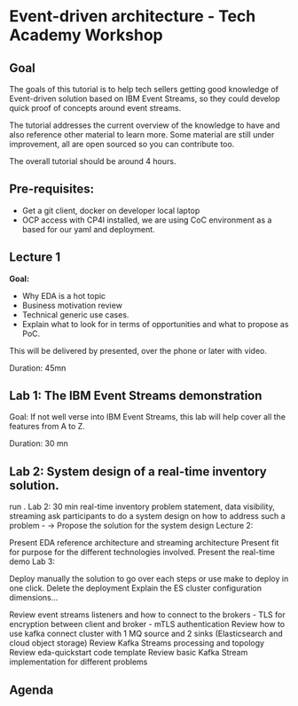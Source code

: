 # Event-driven architecture - Tech Academy Workshop

## Goal

The goals of this tutorial is to help tech sellers getting good knowledge of Event-driven solution based on IBM Event Streams, so they could develop quick proof of concepts around event streams. 

The tutorial addresses the current overview of the knowledge to have and also reference other material to learn more. Some material are still under improvement, all are open sourced so you can contribute too. 

The overall tutorial should be around 4 hours.

## Pre-requisites:

* Get a git client, docker on developer local laptop
* OCP access with CP4I installed, we are using CoC environment as a based for our yaml and deployment.

## Lecture 1

**Goal:**

* Why EDA is a hot topic
* Business motivation review
* Technical generic use cases.
* Explain what to look for in terms of opportunities and what to propose as PoC.

This will be delivered by presented, over the phone or later with video.

Duration: 45mn

## Lab 1: The IBM Event Streams demonstration

Goal: If not well verse into IBM Event Streams, this lab will help cover all the features from A to Z.

Duration: 30 mn

## Lab 2: System design of a real-time inventory solution.


run .
Lab 2: 30 min
real-time inventory problem statement, data visibility, streaming
ask participants to do a system design on how to address such a problem -
-> Propose the solution for the system design
Lecture 2:

Present EDA reference architecture and streaming architecture
Present fit for purpose for the different technologies involved.
Present the real-time demo
Lab 3:

Deploy manually the solution to go over each steps or use make to deploy in one click.
Delete the deployment
Explain the ES cluster configuration dimensions...

Review event streams listeners and how to connect to the brokers - TLS for encryption between client and broker - mTLS authentication
Review how to use kafka connect cluster with 1 MQ source and 2 sinks (Elasticsearch and cloud object storage)
Review Kafka Streams processing and topology
Review eda-quickstart code template
Review basic Kafka Stream implementation for different problems

## Agenda

## 